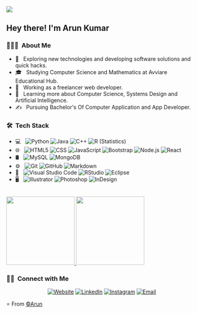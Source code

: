 <img src="https://vq.pe/creator/frontend/img/2319/1683632033-PicsArt_05-09-05.00.06.png">

<h2> Hey there! I'm Arun Kumar</h2>

<h3> 👨🏻‍💻 &nbsp;About Me </h3>

- 🤔 &nbsp; Exploring new technologies and developing software solutions and quick hacks.
- 🎓 &nbsp; Studying Computer Science and Mathematics at Avviare Educational Hub.
- 💼 &nbsp; Working as a freelancer web developer.
- 🌱 &nbsp; Learning more about Computer Science, Systems Design and Artificial Intelligence.
- ✍️ &nbsp; Pursuing Bachelor's Of Computer Application and App Developer.

<h3> 🛠 &nbsp;Tech Stack</h3>

- 💻 &nbsp;
  ![Python](https://img.shields.io/badge/-Python-333333?style=flat&logo=python)
  ![Java](https://img.shields.io/badge/-Java-333333?style=flat&logo=Java&logoColor=007396)
  ![C++](https://img.shields.io/badge/-C++-333333?style=flat&logo=C%2B%2B&logoColor=00599C)
  ![R (Statistics)](https://img.shields.io/badge/-R-333333?style=flat&logo=R&logoColor=276DC3)
- 🌐 &nbsp;
  ![HTML5](https://img.shields.io/badge/-HTML5-333333?style=flat&logo=HTML5)
  ![CSS](https://img.shields.io/badge/-CSS-333333?style=flat&logo=CSS3&logoColor=1572B6)
  ![JavaScript](https://img.shields.io/badge/-JavaScript-333333?style=flat&logo=javascript)
  ![Bootstrap](https://img.shields.io/badge/-Bootstrap-333333?style=flat&logo=bootstrap&logoColor=563D7C)
  ![Node.js](https://img.shields.io/badge/-Node.js-333333?style=flat&logo=node.js)
  ![React](https://img.shields.io/badge/-React-333333?style=flat&logo=react)
- 🛢 &nbsp;
  ![MySQL](https://img.shields.io/badge/-MySQL-333333?style=flat&logo=mysql)
  ![MongoDB](https://img.shields.io/badge/-MongoDB-333333?style=flat&logo=mongodb)
- ⚙️ &nbsp;
  ![Git](https://img.shields.io/badge/-Git-333333?style=flat&logo=git)
  ![GitHub](https://img.shields.io/badge/-GitHub-333333?style=flat&logo=github)
  ![Markdown](https://img.shields.io/badge/-Markdown-333333?style=flat&logo=markdown)
- 🔧 &nbsp;
  ![Visual Studio Code](https://img.shields.io/badge/-Visual%20Studio%20Code-333333?style=flat&logo=visual-studio-code&logoColor=007ACC)
  ![RStudio](https://img.shields.io/badge/-RStudio-333333?style=flat&logo=rstudio)
  ![Eclipse](https://img.shields.io/badge/-Eclipse-333333?style=flat&logo=eclipse-ide&logoColor=2C2255)
- 🖥 &nbsp;
  ![Illustrator](https://img.shields.io/badge/-Illustrator-333333?style=flat&logo=adobe-illustrator)
  ![Photoshop](https://img.shields.io/badge/-Photoshop-333333?style=flat&logo=adobe-photoshop)
  ![InDesign](https://img.shields.io/badge/-InDesign-333333?style=flat&logo=adobe-indesign)

<br/>

<a href="https://github.com/SavageArun">
  <img height="180em" src="https://github-readme-stats.vercel.app/api?username=SavageArun&theme=buefy&show_icons=true" />
  <img height="180em" src="https://github-readme-stats.vercel.app/api/top-langs/?username=SavageArun&theme=buefy&layout=compact" />
</a>

<br/>

<h3> 🤝🏻 &nbsp;Connect with Me </h3>

<p align="center">
<a href="https://savagearun.github.io/portfolio/"><img alt="Website" src="https://img.shields.io/badge/Website-www.savagearun.com-blue?style=flat-square&logo=google-chrome"></a>
<a href="https://www.linkedin.com/in/arun-prajapati-a5aa40262"><img alt="LinkedIn" src="https://img.shields.io/badge/LinkedIn-Arun%20Prajapati%20-blue?style=flat-square&logo=linkedin"></a>
<a href="https://www.instagram.com/savage_arun/"><img alt="Instagram" src="https://img.shields.io/badge/Instagram-savage_arun-blue?style=flat-square&logo=instagram"></a>
<a href="mailto: prajapatiarun030@gmail.com"><img alt="Email" src="https://img.shields.io/badge/Email-savagaarun.edu-blue?style=flat-square&logo=gmail"></a>
</p>

⭐️ From [©Arun](https://github.com/SavageArun)
